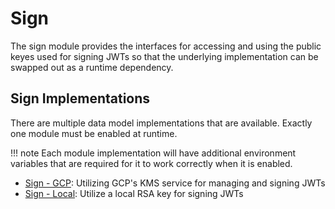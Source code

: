 # Sign

The sign module provides the interfaces for accessing and using the public keyes used for signing JWTs so that the underlying implementation can be swapped out as a runtime dependency.

## Sign Implementations

There are multiple data model implementations that are available. Exactly one module must be enabled at runtime.

!!! note
    Each module implementation will have additional environment variables that are required for it to work correctly when it is enabled.

- [Sign - GCP](./gcp.md): Utilizing GCP's KMS service for managing and signing JWTs
- [Sign - Local](./local.md): Utilize a local RSA key for signing JWTs
